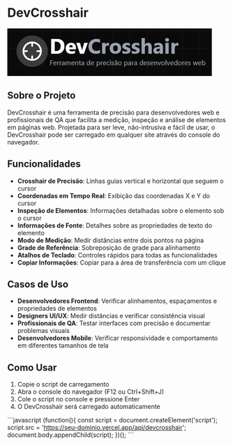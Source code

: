 # DevCrosshair

![DevCrosshair Logo](public/logo.png)

## Sobre o Projeto

DevCrosshair é uma ferramenta de precisão para desenvolvedores web e profissionais de QA que facilita a medição, inspeção e análise de elementos em páginas web. Projetada para ser leve, não-intrusiva e fácil de usar, o DevCrosshair pode ser carregado em qualquer site através do console do navegador.

## Funcionalidades

- **Crosshair de Precisão**: Linhas guias vertical e horizontal que seguem o cursor
- **Coordenadas em Tempo Real**: Exibição das coordenadas X e Y do cursor
- **Inspeção de Elementos**: Informações detalhadas sobre o elemento sob o cursor
- **Informações de Fonte**: Detalhes sobre as propriedades de texto do elemento
- **Modo de Medição**: Medir distâncias entre dois pontos na página
- **Grade de Referência**: Sobreposição de grade para alinhamento
- **Atalhos de Teclado**: Controles rápidos para todas as funcionalidades
- **Copiar Informações**: Copiar para a área de transferência com um clique

## Casos de Uso

- **Desenvolvedores Frontend**: Verificar alinhamentos, espaçamentos e propriedades de elementos
- **Designers UI/UX**: Medir distâncias e verificar consistência visual
- **Profissionais de QA**: Testar interfaces com precisão e documentar problemas visuais
- **Desenvolvedores Mobile**: Verificar responsividade e comportamento em diferentes tamanhos de tela

## Como Usar

1. Copie o script de carregamento
2. Abra o console do navegador (F12 ou Ctrl+Shift+J)
3. Cole o script no console e pressione Enter
4. O DevCrosshair será carregado automaticamente

\`\`\`javascript
(function(){
const script = document.createElement('script');
script.src = 'https://seu-dominio.vercel.app/api/devcrosshair';
document.body.appendChild(script);
})();
\`\`\`
